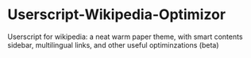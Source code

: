 # Userscript-Wikipedia-Optimizor
 Userscript for wikipedia: a neat warm paper theme, with smart contents sidebar, multilingual links, and other useful optiminzations (beta)
